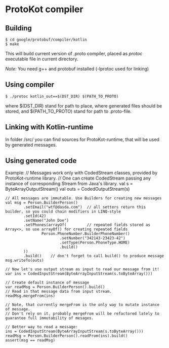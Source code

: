 # ProtoKot compiler

## Building 

    $ cd google/protobuf/compiler/kotlin
    $ make

This will build current version of .proto compiler, placed as *protoc* executable file in current directory.

*Note:* You need g++ and protobuf installed (-lprotoc used for linking)

## Using compiler

    $ ./protoc kotlin_out==$(DST_DIR) $(PATH_TO_PROTO)

where $(DST_DIR) stand for path to place, where generated files should be stored, and $(PATH_TO_PROTO) stand for path to .proto-file.

## Linking with Kotlin-runtime

In folder /src/ you can find sources for ProtoKot-runtime, that will be used by generated messages. 

## Using generated code

Example:
    // Messages work only with CodedStream classes, provided by ProtoKot-runtime library.
    // One can create CodedStream passing any instance of corresponding Stream from Java's library.
    val s = ByteArrayOutputStream()
    val outs = CodedOutputStream(s)

    // All messages are immutable. Use Builders for creating new messages
    val msg = Person.BuilderPerson()
            .setEmail("wtf@dasda.com")  // all setters return this builder, so you could chain modifiers in LINQ-style
            .setId(42)
            .setName("John Doe")
            .setPhones(arrayOf(         // repeated fields stored as Array<>, so use arrayOf() for creating repeated fields
                    Person.PhoneNumber.BuilderPhoneNumber()
                            .setNumber("342143-23423-42")
                            .setType(Person.PhoneType.HOME)
                            .build()
            ))
            .build()    // don't forget to call build() to produce message
    msg.writeTo(outs)

    // Now let's use output stream as input to read our message from it!
    var ins = CodedInputStream(ByteArrayInputStream(s.toByteArray()))

    // Create default instance of message
    var readMsg = Person.BuilderPerson().build()
    // Read in that message data from input stream.
    readMsg.mergeFrom(ins)

    // Note, that currently mergeFrom is the only way to mutate instance of message.
    // Don't rely on it, probably mergeFrom will be refactored lately to guarantee full immutability of mesages.

    // Better way to read a message:
    ins = CodedInputStream(ByteArrayInputStream(s.toByteArray()))
    readMsg = Person.BuilderPerson().readFrom(ins).build()
    assert(msg == readMsg)